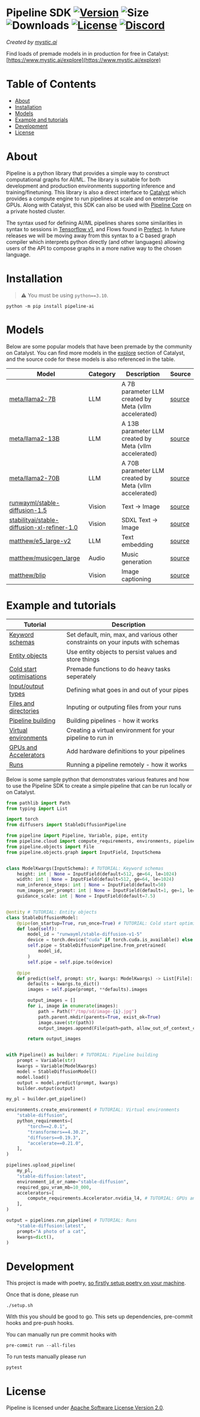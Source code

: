 # Pipeline SDK [![Version](https://img.shields.io/pypi/v/pipeline-ai)](https://pypi.org/project/pipeline-ai) ![Size](https://img.shields.io/github/repo-size/neuro-ai-dev/pipeline) ![Downloads](https://img.shields.io/pypi/dm/pipeline-ai) [![License](https://img.shields.io/crates/l/ap)](https://www.apache.org/licenses/LICENSE-2.0) [![Discord](https://img.shields.io/badge/discord-join-blue)](https://discord.gg/eJQRkBdEcs)
_Created by [mystic.ai](https://www.mystic.ai/)_


Find loads of premade models in in production for free in Catalyst: [https://www.mystic.ai/explore](https://www.mystic.ai/explore)

# Table of Contents

- [About](#about)
- [Installation](#installation)
- [Models](#models)
- [Example and tutorials](#example-and-tutorials)
- [Development](#development)
- [License](#license)

# About

Pipeline is a python library that provides a simple way to construct computational graphs for AI/ML. The library is suitable for both development and production environments supporting inference and training/finetuning. This library is also a direct interface to [Catalyst](https://www.mystic.ai/pipeline-catalyst) which provides a compute engine to run pipelines at scale and on enterprise GPUs. Along with Catalyst,
this SDK can also be used with [Pipeline Core](https://www.mystic.ai/pipeline-core) on a private hosted cluster.

The syntax used for defining AI/ML pipelines shares some similarities in syntax to sessions in [Tensorflow v1](https://www.tensorflow.org/api_docs/python/tf/compat/v1/InteractiveSession), and Flows found in [Prefect](https://github.com/PrefectHQ/prefect). In future releases we will be moving away from this syntax to a C based graph compiler which interprets python directly (and other languages) allowing users of the API to compose graphs in a more native way to the chosen language.

# Installation

> :warning: You must be using `python==3.10`.

```shell
python -m pip install pipeline-ai
```

# Models


Below are some popular models that have been premade by the community on Catalyst. You can find more models in the [explore](https://www.mystic.ai/explore) section of Catalyst, and the source code for these models is also referenced in the table.

| Model | Category | Description | Source |
| --- | --- | --- | --- |
| [meta/llama2-7B](https://www.mystic.ai/meta/llama2-70b) | LLM | A 7B parameter LLM created by Meta (vllm accelerated) | [source](https://github.com/mystic-ai/pipeline/tree/main/examples/nlp)|
| [meta/llama2-13B](https://www.mystic.ai/meta/llama2-70b) | LLM | A 13B parameter LLM created by Meta (vllm accelerated) | [source](https://github.com/mystic-ai/pipeline/tree/main/examples/nlp)|
| [meta/llama2-70B](https://www.mystic.ai/meta/llama2-70b) | LLM | A 70B parameter LLM created by Meta (vllm accelerated) | [source](https://github.com/mystic-ai/pipeline/tree/main/examples/nlp)|
| [runwayml/stable-diffusion-1.5](https://www.mystic.ai/meta/llama2-70b) | Vision | Text -> Image | [source](https://github.com/mystic-ai/pipeline/tree/main/examples/nlp)|
| [stabilityai/stable-diffusion-xl-refiner-1.0](https://www.mystic.ai/meta/llama2-70b) | Vision | SDXL Text -> Image | [source](https://github.com/mystic-ai/pipeline/tree/main/examples/nlp)|
| [matthew/e5_large-v2](https://www.mystic.ai/matthew/e5_large-v2/play) | LLM | Text embedding | [source](https://github.com/mystic-ai/pipeline/tree/main/examples/nlp)|
| [matthew/musicgen_large](https://www.mystic.ai/matthew/musicgen_large/play) | Audio | Music generation | [source](https://github.com/mystic-ai/pipeline/tree/main/examples/nlp)|
| [matthew/blip](https://www.mystic.ai/matthew/blip/play) | Vision | Image captioning | [source](https://github.com/mystic-ai/pipeline/tree/main/examples/nlp)|



# Example and tutorials

| Tutorial | Description |
| --- | --- |
| [Keyword schemas](https://docs.mystic.ai/docs/keyword-schemas)|Set default, min, max, and various other constraints on your inputs with schemas|
| [Entity objects](https://docs.mystic.ai/docs/entity-objects)|Use entity objects to persist values and store things|
| [Cold start optimisations](https://docs.mystic.ai/docs/cold-start-optimisations)|Premade functions to do heavy tasks seperately|
| [Input/output types](https://docs.mystic.ai/docs/inputoutpu-types)|Defining what goes in and out of your pipes|
| [Files and directories](https://docs.mystic.ai/docs/files-and-directories)|Inputing or outputing files from your runs|
| [Pipeline building](https://docs.mystic.ai/docs/pipeline-building)|Building pipelines - how it works|
| [Virtual environments](https://docs.mystic.ai/docs/virtual-environments)|Creating a virtual environment for your pipeline to run in|
| [GPUs and Accelerators](https://docs.mystic.ai/docs/gpus-and-accelerators)|Add hardware definitions to your pipelines|
| [Runs](https://docs.mystic.ai/docs/runs)|Running a pipeline remotely - how it works|


Below is some sample python that demonstrates various features and how to use the Pipeline SDK to create a simple pipeline that can be run locally or on Catalyst.

```python
from pathlib import Path
from typing import List

import torch
from diffusers import StableDiffusionPipeline

from pipeline import Pipeline, Variable, pipe, entity
from pipeline.cloud import compute_requirements, environments, pipelines
from pipeline.objects import File
from pipeline.objects.graph import InputField, InputSchema


class ModelKwargs(InputSchema): # TUTORIAL: Keyword schemas
    height: int | None = InputField(default=512, ge=64, le=1024)
    width: int | None = InputField(default=512, ge=64, le=1024)
    num_inference_steps: int | None = InputField(default=50)
    num_images_per_prompt: int | None = InputField(default=1, ge=1, le=4)
    guidance_scale: int | None = InputField(default=7.5)


@entity # TUTORIAL: Entity objects
class StableDiffusionModel:
    @pipe(on_startup=True, run_once=True) # TUTORIAL: Cold start optimisations
    def load(self):
        model_id = "runwayml/stable-diffusion-v1-5"
        device = torch.device("cuda" if torch.cuda.is_available() else "cpu")
        self.pipe = StableDiffusionPipeline.from_pretrained(
            model_id,
        )
        self.pipe = self.pipe.to(device)

    @pipe
    def predict(self, prompt: str, kwargs: ModelKwargs) -> List[File]: # TUTORIAL: Input/output types
        defaults = kwargs.to_dict()
        images = self.pipe(prompt, **defaults).images

        output_images = []
        for i, image in enumerate(images):
            path = Path(f"/tmp/sd/image-{i}.jpg")
            path.parent.mkdir(parents=True, exist_ok=True)
            image.save(str(path))
            output_images.append(File(path=path, allow_out_of_context_creation=True)) # TUTORIAL: Files

        return output_images


with Pipeline() as builder: # TUTORIAL: Pipeline building
    prompt = Variable(str)
    kwargs = Variable(ModelKwargs)
    model = StableDiffusionModel()
    model.load()
    output = model.predict(prompt, kwargs)
    builder.output(output)

my_pl = builder.get_pipeline()

environments.create_environment( # TUTORIAL: Virtual environments
    "stable-diffusion",
    python_requirements=[
        "torch==2.0.1",
        "transformers==4.30.2",
        "diffusers==0.19.3",
        "accelerate==0.21.0",
    ],
)

pipelines.upload_pipeline(
    my_pl,
    "stable-diffusion:latest",
    environment_id_or_name="stable-diffusion",
    required_gpu_vram_mb=10_000,
    accelerators=[
        compute_requirements.Accelerator.nvidia_l4, # TUTORIAL: GPUs and Accelerators
    ],
)

output = pipelines.run_pipeline( # TUTORIAL: Runs
    "stable-diffusion:latest",
    prompt="A photo of a cat",
    kwargs=dict(),
)

```

# Development

This project is made with poetry, [so firstly setup poetry on your machine](https://python-poetry.org/docs/#installation).

Once that is done, please run
```shell
./setup.sh
```
With this you should be good to go. This sets up dependencies, pre-commit hooks and
pre-push hooks.

You can manually run pre commit hooks with
```shell
pre-commit run --all-files
```
To run tests manually please run
```shell
pytest
```
# License

Pipeline is licensed under [Apache Software License Version 2.0](https://www.apache.org/licenses/LICENSE-2.0).
